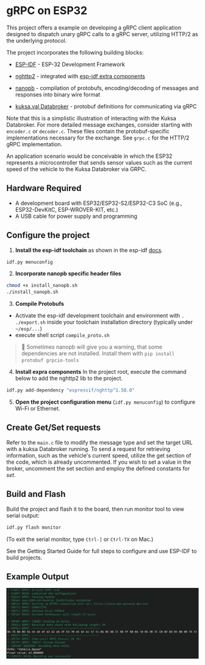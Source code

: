 # gRPC on ESP32

This project offers a example on developing a gRPC client application designed to dispatch unary gRPC calls to a  gRPC server, utilizing HTTP/2 as the underlying protocol.

The project incorporates the following building blocks:

+ [ESP-IDF](https://github.com/espressif/esp-idf) - ESP-32 Development Framework

+ [nghttp2](https://nghttp2.org/) - integrated with [esp-idf extra components](https://components.espressif.com/components/espressif/nghttp)

+ [nanopb](https://github.com/nanopb/nanopb) - compilation of protobufs, encoding/decoding of messages and responses into binary wire format

+ [kuksa.val Databroker](https://github.com/eclipse/kuksa.val) - protobuf definitions for communicating via gRPC

Note that this is a simplistic illustration of interacting with the Kuksa Databroker. For more detailed message exchanges, consider starting with `encoder.c` or `decoder.c`. These files contain the protobuf-specific implementations necessary for the exchange. See `grpc.c` for the HTTP/2 gRPC implementation.

An application scenario would be conceivable in which the ESP32 represents a microcontroller that sends sensor values such as the current speed of the vehicle to the Kuksa Databroker via GRPC.

## Hardware Required

+ A development board with ESP32/ESP32-S2/ESP32-C3 SoC (e.g., ESP32-DevKitC, ESP-WROVER-KIT, etc.)
+ A USB cable for power supply and programming

## Configure the project

1. **Install the esp-idf toolchain** as shown in the esp-idf [docs](https://docs.espressif.com/projects/esp-idf/en/stable/esp32/get-started/index.html#installation).

```bash
idf.py menuconfig
```

2. **Incorporate nanopb specific header files**

```bash
chmod +x install_nanopb.sh
./install_nanopb.sh
```

3. **Compile Protobufs**

+ Activate the esp-idf development toolchain and environment with `. ./export.sh` inside your toolchain installation
directory (typically under `~/esp/...`)
+ execute shell script `compile_proto.sh`

> 📝 Sometimes nanopb will give you a warning, that some dependencies are not installed. Install them with `pip install protobuf grpcio-tools`

4. **Install expra components**
In the project root, execute the command below to add the nghttp2 lib to the project.

```bash
idf.py add-dependency "espressif/nghttp^1.58.0"
```

5. **Open the project configuration menu** (`idf.py menuconfig`) to configure Wi-Fi or Ethernet.

## Create Get/Set requests

Refer to the `main.c` file to modify the message type and set the target URL with a kuksa Databroker running. To send a request for retrieving information, such as the vehicle's current speed, utilize the get section of the code, which is already uncommented. If you wish to set a value in the broker, uncomment the set section and employ the defined constants for _set_.

## Build and Flash

Build the project and flash it to the board, then run monitor tool to view serial output:

```bash
idf.py flash monitor
```

(To exit the serial monitor, type ``Ctrl-]`` or ``Ctrl-TX`` on Mac.)

See the Getting Started Guide for full steps to configure and use ESP-IDF to build projects.

## Example Output

![Serial Output](assets/serial-output.png)
